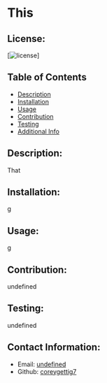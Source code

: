 
  # This

  ## License:
  [![license](https://img.shields.io/badge/license-MIT-blue.svg)]
  
  ## Table of Contents
  - [Description](#description)
  - [Installation](#installation)
  - [Usage](#usage)
  - [Contribution](#contribution)
  - [Testing](#testing)
  - [Additional Info](#additional-info)

  ## Description:
  That

  ## Installation:
  g

  ## Usage:
  g

  ## Contribution:
  undefined

  ## Testing:
  undefined
  
  ## Contact Information:
  - Email: [undefined](sendto:user@example.com)
  - Github: [coreygettig7](https://github.com/coreygettig7)
